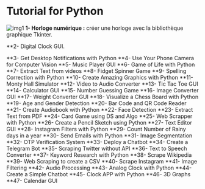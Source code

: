 # Tutorial for Python


![img1](https://cdn1.edgedatg.com/aws/v2/abc/JimmyKimmelLive/person/412462/144e74102c1d5c1227682ed14c243b06/1600x640-Q90_144e74102c1d5c1227682ed14c243b06.jpg)
**1- Horloge numérique :** créer une horloge avec la bibliothèque graphique Tkinter.

**2- Digital Clock GUI.

**3- Get Desktop Notifications with Python
**4- Use Your Phone Camera for Computer Vision
**5- Music Player GUI
**6- Game of Life with Python
**7- Extract Text from videos
**8- Fidget Spinner Game
**9- Spelling Correction with Python
**10- Create Amazing Graphics with Python
**11- Monty Hall Simulator
**12- Video to Audio Converter
**13- Tic Tac Toe GUI
**14- Calculator GUI
**15- Number Guessing Game
**16- Image Converter GUI
**17- Weight Converter GUI
**18- Visualize a Chess Board with Python
**19- Age and Gender Detection
**20- Bar Code and QR Code Reader
**21- Create Audiobook with Python
**22- Face Detection
**23- Extract Text from PDF
**24- Card Game using DS and Algo
**25- Web Scrapper with Python
**26- Create a Pencil Sketch using Python
**27- Text Editor GUI
**28- Instagram Filters with Python
**29- Count Number of Rainy days in a year
**30- Send Emails with Python
**31- Image Segmentation
**32- OTP Verification System
**33- Deploy a Chatbot
**34- Create a Telegram Bot
**35- Scraping Twitter without API
**36- Text to Speech Converter
**37- Keyword Research with Python
**38- Scrape Wikipedia
**39- Web Scraping to create a CSV
**40- Scrape Instagram
**41- Image Filtering
**42- Audio Processing
**43- Analog Clock with Python
**44- Create a Simple Chatbot
**45- Clock APP with Python
**46- 3D Graphs
**47- Calendar GUI
